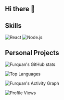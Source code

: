 ## Hi there 👋

<!--
**FurquanAnwer/FurquanAnwer** is a ✨ _special_ ✨ repository because its `README.md` (this file) appears on your GitHub profile.

Here are some ideas to get you started:

- 🔭 I’m currently working on ...
- 🌱 I’m currently learning ...
- 👯 I’m looking to collaborate on ...
- 🤔 I’m looking for help with ...
- 💬 Ask me about ...
- 📫 How to reach me: ...
- 😄 Pronouns: ...
- ⚡ Fun fact: ...
-->
## Skills
![React](https://img.shields.io/badge/React-20232A?style=for-the-badge&logo=react&logoColor=61DAFB)
![Node.js](https://img.shields.io/badge/Node.js-339933?style=for-the-badge&logo=nodedotjs&logoColor=white)

## Personal Projects
![Furquan's GitHub stats](https://github-readme-stats.vercel.app/api?username=Furquan&show_icons=true&theme=radical)

![Top Languages](https://github-readme-stats.vercel.app/api/top-langs/?username=Furquan&layout=compact)

![Furquan's Activity Graph](https://activity-graph.herokuapp.com/graph?username=Furquan&theme=react-dark)

![Profile Views](https://komarev.com/ghpvc/?username=Furquan)
